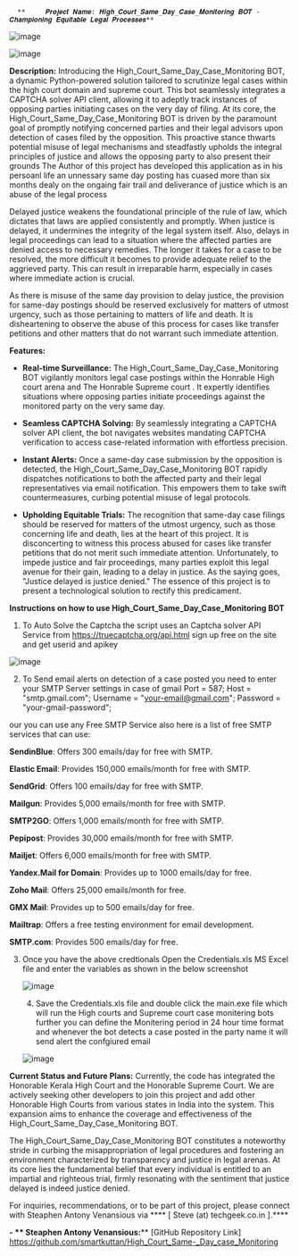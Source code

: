       **     𝑷𝒓𝒐𝒋𝒆𝒄𝒕 𝑵𝒂𝒎𝒆: 𝑯𝒊𝒈𝒉_𝑪𝒐𝒖𝒓𝒕_𝑺𝒂𝒎𝒆_𝑫𝒂𝒚_𝑪𝒂𝒔𝒆_𝑴𝒐𝒏𝒊𝒕𝒐𝒓𝒊𝒏𝒈 𝑩𝑶𝑻 - 𝑪𝒉𝒂𝒎𝒑𝒊𝒐𝒏𝒊𝒏𝒈 𝑬𝒒𝒖𝒊𝒕𝒂𝒃𝒍𝒆 𝑳𝒆𝒈𝒂𝒍 𝑷𝒓𝒐𝒄𝒆𝒔𝒔𝒆𝒔**


![image](https://github.com/smartkuttan/High_Court_Same-_Day_case_Monitoring/assets/21328399/5ae36173-7d94-4d0a-a25c-04f6f36c28ef)

![image](https://github.com/smartkuttan/High_Court_Same-_Day_case_Monitoring/assets/21328399/e78168d0-c94e-4379-8fd8-3e74b6311220)



**Description:**
Introducing the High_Court_Same_Day_Case_Monitoring BOT, a dynamic Python-powered solution  tailored to scrutinize legal cases within the high court domain and supreme court. This  bot seamlessly integrates a CAPTCHA solver API client, allowing it to adeptly track instances of opposing parties initiating cases on the very day of filing. At its core, the High_Court_Same_Day_Case_Monitoring BOT is driven by the paramount goal of promptly notifying concerned parties and their legal advisors upon detection of cases filed by the opposition. This proactive stance thwarts potential misuse of legal mechanisms and steadfastly upholds the integral principles of justice and allows the opposing party to also present their grounds The Author of this project has developed this application as in his persoanl life an unnessary same day posting has cuased more than six months dealy on the ongaing fair trail and deliverance of justice  which is an abuse of the legal process 

Delayed justice weakens the foundational principle of the rule of law, which dictates that laws are applied consistently and promptly. When justice is delayed, it undermines the integrity of the legal system itself. Also, delays in legal proceedings can lead to a situation where the affected parties are denied access to necessary remedies. The longer it takes for a case to be resolved, the more difficult it becomes to provide adequate relief to the aggrieved party. This can result in irreparable harm, especially in cases where immediate action is crucial.

As there is misuse of the same day provision to delay justice, the provision for same-day postings should be reserved exclusively for matters of utmost urgency, such as those pertaining to matters of life and death. It is disheartening to observe the abuse of this process for cases like transfer petitions and other matters that do not warrant such immediate attention.

**Features:**
- **Real-time Surveillance:** The High_Court_Same_Day_Case_Monitoring BOT vigilantly monitors legal case postings within the Honrable High court arena and The Honrable Supreme court . It expertly identifies situations where opposing parties initiate proceedings against the monitored party on the very same day.

- **Seamless CAPTCHA Solving:** By seamlessly integrating a CAPTCHA solver API client, the bot navigates websites mandating CAPTCHA verification to access case-related information with effortless precision.

- **Instant Alerts:** Once a same-day case submission by the opposition is detected, the High_Court_Same_Day_Case_Monitoring BOT rapidly dispatches notifications to both the affected party and their legal representatives via email notification. This empowers them to take swift countermeasures, curbing potential misuse of legal protocols.

- **Upholding Equitable Trials:** The recognition that same-day case filings should be reserved for matters of the utmost urgency, such as those concerning life and death, lies at the heart of this project. It is disconcerting to witness this process abused for cases like transfer petitions that do not merit such immediate attention. Unfortunately, to impede justice and fair proceedings, many parties exploit this legal avenue for their gain, leading to a delay in justice. As the saying goes, "Justice delayed is justice denied." The essence of this project is to present a technological solution to rectify this predicament.



**Instructions on how to use High_Court_Same_Day_Case_Monitoring BOT**

1.	To  Auto Solve the Captcha the script uses an Captcha solver API Service from https://truecaptcha.org/api.html sign up free on the site and get userid	and apikey

 ![image](https://github.com/smartkuttan/High_Court_Same-_Day_case_Monitoring/assets/21328399/a813a37a-05fa-42c6-b5bc-14e094c75ca6)

2. To Send email alerts on detection of a case posted you need to enter your SMTP Server settings in case of gmail
 Port       = 587;
Host       = "smtp.gmail.com";
Username   = "your-email@gmail.com";
Password   = "your-gmail-password";

 our you can use any Free SMTP Service
 also here is a list of free SMTP services that  can use:

**SendinBlue**: Offers 300 emails/day for free with SMTP.

**Elastic Email**: Provides 150,000 emails/month for free with SMTP.

**SendGrid**: Offers 100 emails/day for free with SMTP.

**Mailgun**: Provides 5,000 emails/month for free with SMTP.

**SMTP2GO**: Offers 1,000 emails/month for free with SMTP.

**Pepipost**: Provides 30,000 emails/month for free with SMTP.

**Mailjet**: Offers 6,000 emails/month for free with SMTP.

**Yandex.Mail for Domain**: Provides up to 1000 emails/day for free.

**Zoho Mail**: Offers 25,000 emails/month for free.

**GMX Mail**: Provides up to 500 emails/day for free.

**Mailtrap**: Offers a free testing environment for email development.

**SMTP.com**: Provides 500 emails/day for free.

3. Once you have the above credtionals Open the Credentials.xls MS Excel file and enter the variables as shown in the below screenshot 


   ![image](https://github.com/smartkuttan/High_Court_Same-_Day_case_Monitoring/assets/21328399/0b270698-7306-4392-ad9a-95cccbdceb90)


   4. Save the Credentials.xls file and double click the main.exe file which will run the High courts and Supreme court case monitering bots further you can define the Monitering period in 24 hour time format and whenever the bot detects a case posted in the party name it will send alert the confgiured email

     ![image](https://github.com/smartkuttan/High_Court_Same-_Day_case_Monitoring/assets/21328399/0b382f1f-6193-45cf-a488-9f07153a9ce5)


      


**Current Status and Future Plans:**
Currently, the code has integrated the Honorable Kerala High Court and the Honorable Supreme Court. We are actively seeking other developers to join this project and add other Honorable High Courts from various states in India into the system. This expansion aims to enhance the coverage and effectiveness of the High_Court_Same_Day_Case_Monitoring BOT.

The High_Court_Same_Day_Case_Monitoring BOT constitutes a noteworthy stride in curbing the misappropriation of legal procedures and fostering an environment characterized by transparency and justice in legal arenas. At its core lies the fundamental belief that every individual is entitled to an impartial and righteous trial, firmly resonating with the sentiment that justice delayed is indeed justice denied.

For inquiries, recommendations, or to be part of this project, please connect with Steaphen Antony Venansious via **** [ Steve (at) techgeek.co.in ].****

**- ** Steaphen Antony Venansious:****
[GitHub Repository Link]
https://github.com/smartkuttan/High_Court_Same-_Day_case_Monitoring


